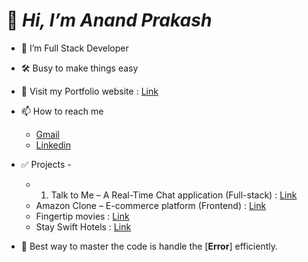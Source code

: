 # 👋 _Hi, I’m Anand Prakash_
- 🌱 I’m Full Stack Developer
- 🛠️ Busy to make things easy
- 👻 Visit my Portfolio website : [Link](https://anand-portffolio.netlify.app/)
- 📫 How to reach me <br>
  - [Gmail](mailto:ap.anandprakash21@gmail.com)
  - [Linkedin](https://www.linkedin.com/in/anandprakash21/)

- ✅ Projects -
  - 1) Talk to Me – A Real-Time Chat application (Full-stack) : [Link](https://talk-to-mee.netlify.app/)
  - Amazon Clone – E-commerce platform (Frontend) : [Link](https://amazonclonewebapp.netlify.app/)
  - Fingertip movies : [Link](https://fingertip-movies.netlify.app/)
  - Stay Swift Hotels : [Link](https://stay-swift-anand.netlify.app/)


- 📄 Best way to master the code is handle the [**Error**] efficiently.
